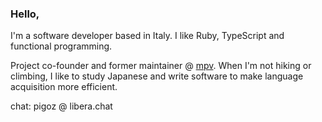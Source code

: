 ### Hello,

I'm a software developer based in Italy. I like Ruby, TypeScript and functional
programming.

Project co-founder and former maintainer @ [mpv](https://github.com/mpv-player/mpv).
When I'm not hiking or climbing, I like to study Japanese and write software to 
make language acquisition more efficient.

chat: pigoz @ libera.chat
